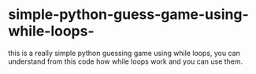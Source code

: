 # simple-python-guess-game-using-while-loops-
this is a really simple python guessing game using while loops, you can understand from this code how while loops work and you can use them. 

